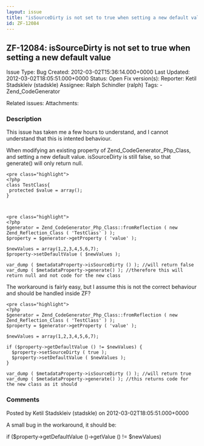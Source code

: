 ```yaml
---
layout: issue
title: "isSourceDirty is not set to true when setting a new default value"
id: ZF-12084
---
```


ZF-12084: isSourceDirty is not set to true when setting a new default value
---------------------------------------------------------------------------

 Issue Type: Bug Created: 2012-03-02T15:36:14.000+0000 Last Updated: 2012-03-02T18:05:51.000+0000 Status: Open Fix version(s): 
 Reporter:  Ketil Stadskleiv (stadskle)  Assignee:  Ralph Schindler (ralph)  Tags: - Zend\_CodeGenerator
 
 Related issues: 
 Attachments: 
### Description

This issue has taken me a few hours to understand, and I cannot understand that this is intented behaviour.

When modifying an existing property of Zend\_CodeGenerator\_Php\_Class, and setting a new default value. isSourceDirty is still false, so that generate() will only return null.

 
    <pre class="highlight">
    <?php
    class TestClass{
     protected $value = array();
    }


 
    <pre class="highlight">
    <?php
    $generator = Zend_CodeGenerator_Php_Class::fromReflection ( new Zend_Reflection_Class ( 'TestClass' ) );
    $property = $generator->getProperty ( 'value' );
    
    $newValues = array(1,2,3,4,5,6,7);
    $property->setDefaultValue ( $newValues );
    
    var_dump ( $metadataProperty->isSourceDirty () ); //will return false
    var_dump ( $metadataProperty->generate() ); //therefore this will return null and not code for the new class


The workaround is fairly easy, but I assume this is not the correct behaviour and should be handled inside ZF?

 
    <pre class="highlight">
    <?php
    $generator = Zend_CodeGenerator_Php_Class::fromReflection ( new Zend_Reflection_Class ( 'TestClass' ) );
    $property = $generator->getProperty ( 'value' );
    
    $newValues = array(1,2,3,4,5,6,7);
    
    if ($property->getDefaultValue () != $newValues) {
      $property->setSourceDirty ( true );           
      $property->setDefaultValue ( $newValues );
    }
    
    var_dump ( $metadataProperty->isSourceDirty () ); //will return true
    var_dump ( $metadataProperty->generate() ); //this returns code for the new class as it should


 

 

### Comments

Posted by Ketil Stadskleiv (stadskle) on 2012-03-02T18:05:51.000+0000

A small bug in the workaround, it should be:

if ($property->getDefaultValue ()->getValue () != $newValues)

 

 